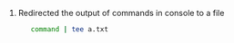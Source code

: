 1. Redirected the output of commands in console to a file
    ```bash 
       command | tee a.txt
    ```